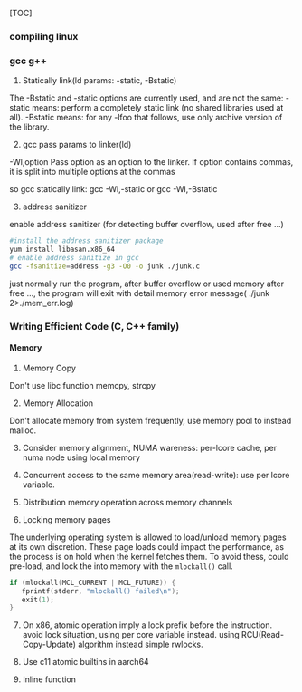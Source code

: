 [TOC]

### compiling linux

### gcc g++

1. Statically link(ld params: -static, -Bstatic)

The -Bstatic and -static options are currently used, and are not the same:
-static means: perform a completely static link (no shared libraries used at all).
-Bstatic means: for any -lfoo that follows, use only archive version of the library.

2. gcc pass params to linker(ld)

-Wl,option
Pass option as an option to the linker.  If option contains commas, it is split into multiple options at the commas

so gcc statically link: gcc -Wl,-static or gcc -Wl,-Bstatic

 3. address sanitizer
 
 enable address sanitizer (for detecting buffer overflow, used after free ...)
 ```bash
 #install the address sanitizer package
 yum install libasan.x86_64
 # enable address sanitize in gcc
 gcc -fsanitize=address -g3 -O0 -o junk ./junk.c
 ```
 just normally run the program, after buffer overflow or used memory after free ..., the program will exit with detail memory error message( ./junk 2>./mem_err.log)
 
### Writing Efficient Code (C, C++ family)
 
#### Memory
 
1. Memory Copy
 
Don't use libc function memcpy, strcpy
 
2. Memory Allocation
 
Don't allocate memory from system frequently, use memory pool to instead malloc.
 
3. Consider memory alignment, NUMA wareness: per-lcore cache, per numa node using local memory
 
4. Concurrent access to the same memory area(read-write): use per lcore variable.
 
5. Distribution memory operation across memory channels
 
6. Locking memory pages
 
The underlying operating system is allowed to load/unload memory pages at its own discretion. These page loads could impact the performance,
as the process is on hold when the kernel fetches them.
To avoid thess, could pre-load, and lock the into memory with the `mlockall()` call.
```c
if (mlockall(MCL_CURRENT | MCL_FUTURE)) {
   fprintf(stderr, "mlockall() failed\n");
   exit(1);
}
```
 
7. On x86, atomic operation imply a lock prefix before the instruction. avoid lock situation, using per core variable instead. using RCU(Read-Copy-Update) algorithm instead simple rwlocks.
 
8. Use c11 atomic builtins in aarch64
 
9. Inline function
